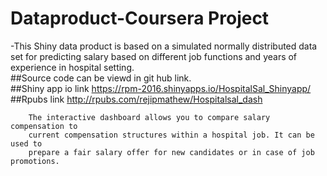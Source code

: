 # Dataproduct-Coursera Project
-This Shiny data product is based on a simulated normally distributed data set for predicting salary based on different job functions and years of experience in hospital setting.  
        ##Source code can be viewd in git hub link.      
        ##Shiny app io link https://rpm-2016.shinyapps.io/HospitalSal_Shinyapp/  
        ##Rpubs link http://rpubs.com/rejipmathew/Hospitalsal_dash  
        
        The interactive dashboard allows you to compare salary compensation to
        current compensation structures within a hospital job. It can be used to
        prepare a fair salary offer for new candidates or in case of job promotions.
